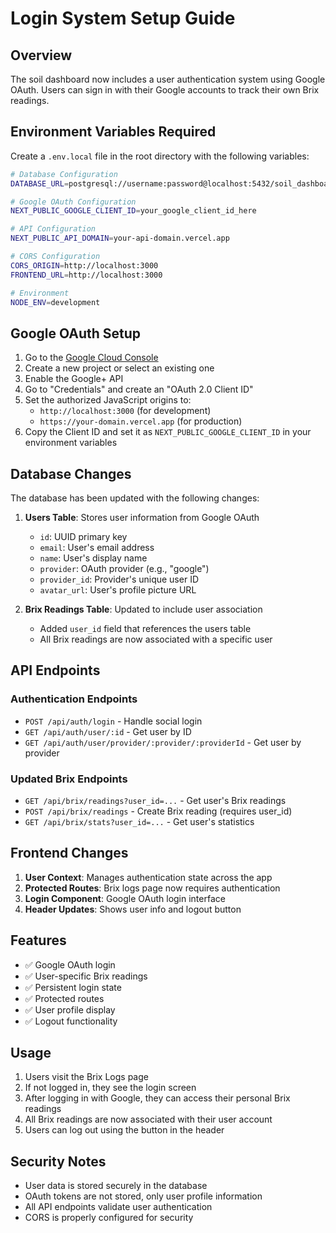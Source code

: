# Login System Setup Guide

## Overview

The soil dashboard now includes a user authentication system using Google OAuth. Users can sign in with their Google accounts to track their own Brix readings.

## Environment Variables Required

Create a `.env.local` file in the root directory with the following variables:

```bash
# Database Configuration
DATABASE_URL=postgresql://username:password@localhost:5432/soil_dashboard

# Google OAuth Configuration
NEXT_PUBLIC_GOOGLE_CLIENT_ID=your_google_client_id_here

# API Configuration
NEXT_PUBLIC_API_DOMAIN=your-api-domain.vercel.app

# CORS Configuration
CORS_ORIGIN=http://localhost:3000
FRONTEND_URL=http://localhost:3000

# Environment
NODE_ENV=development
```

## Google OAuth Setup

1. Go to the [Google Cloud Console](https://console.cloud.google.com/)
2. Create a new project or select an existing one
3. Enable the Google+ API
4. Go to "Credentials" and create an "OAuth 2.0 Client ID"
5. Set the authorized JavaScript origins to:
   - `http://localhost:3000` (for development)
   - `https://your-domain.vercel.app` (for production)
6. Copy the Client ID and set it as `NEXT_PUBLIC_GOOGLE_CLIENT_ID` in your environment variables

## Database Changes

The database has been updated with the following changes:

1. **Users Table**: Stores user information from Google OAuth

   - `id`: UUID primary key
   - `email`: User's email address
   - `name`: User's display name
   - `provider`: OAuth provider (e.g., "google")
   - `provider_id`: Provider's unique user ID
   - `avatar_url`: User's profile picture URL

2. **Brix Readings Table**: Updated to include user association
   - Added `user_id` field that references the users table
   - All Brix readings are now associated with a specific user

## API Endpoints

### Authentication Endpoints

- `POST /api/auth/login` - Handle social login
- `GET /api/auth/user/:id` - Get user by ID
- `GET /api/auth/user/provider/:provider/:providerId` - Get user by provider

### Updated Brix Endpoints

- `GET /api/brix/readings?user_id=...` - Get user's Brix readings
- `POST /api/brix/readings` - Create Brix reading (requires user_id)
- `GET /api/brix/stats?user_id=...` - Get user's statistics

## Frontend Changes

1. **User Context**: Manages authentication state across the app
2. **Protected Routes**: Brix logs page now requires authentication
3. **Login Component**: Google OAuth login interface
4. **Header Updates**: Shows user info and logout button

## Features

- ✅ Google OAuth login
- ✅ User-specific Brix readings
- ✅ Persistent login state
- ✅ Protected routes
- ✅ User profile display
- ✅ Logout functionality

## Usage

1. Users visit the Brix Logs page
2. If not logged in, they see the login screen
3. After logging in with Google, they can access their personal Brix readings
4. All Brix readings are now associated with their user account
5. Users can log out using the button in the header

## Security Notes

- User data is stored securely in the database
- OAuth tokens are not stored, only user profile information
- All API endpoints validate user authentication
- CORS is properly configured for security
